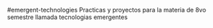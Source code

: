 #emergent-technologies
Practicas y proyectos para la materia de 8vo semestre llamada tecnologias emergentes
